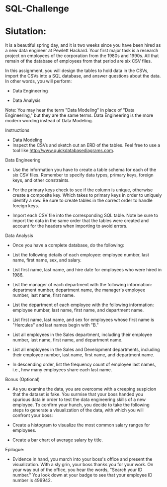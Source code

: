 # SQL-Challenge

# Siutation: 
It is a beautiful spring day, and it is two weeks since you have been hired as a new data engineer at Pewlett Hackard. Your first major task is a research project on employees of the corporation from the 1980s and 1990s. All that remain of the database of employees from that period are six CSV files.

In this assignment, you will design the tables to hold data in the CSVs, import the CSVs into a SQL database, and answer questions about the data. In other words, you will perform:

- Data Engineering

- Data Analysis

Note: You may hear the term "Data Modeling" in place of "Data Engineering," but they are the same terms. Data Engineering is the more modern wording instead of Data Modeling.

Instructions
 
- Data Modeling
- Inspect the CSVs and sketch out an ERD of the tables. Feel free to use a tool like http://www.quickdatabasediagrams.com.

Data Engineering

- Use the information you have to create a table schema for each of the six CSV files. Remember to specify data types, primary keys, foreign keys, and other constraints.

- For the primary keys check to see if the column is unique, otherwise create a composite key. Which takes to primary keys in order to uniquely identify a row.
Be sure to create tables in the correct order to handle foreign keys.

- Import each CSV file into the corresponding SQL table. Note be sure to import the data in the same order that the tables were created and account for the headers when importing to avoid errors.

Data Analysis
- Once you have a complete database, do the following:

- List the following details of each employee: employee number, last name, first name, sex, and salary.

- List first name, last name, and hire date for employees who were hired in 1986.

- List the manager of each department with the following information: department number, department name, the manager's employee number, last name, first name.

- List the department of each employee with the following information: employee number, last name, first name, and department name.

- List first name, last name, and sex for employees whose first name is "Hercules" and last names begin with "B."

- List all employees in the Sales department, including their employee number, last name, first name, and department name.

- List all employees in the Sales and Development departments, including their employee number, last name, first name, and department name.

- In descending order, list the frequency count of employee last names, i.e., how many employees share each last name.

Bonus (Optional)
- As you examine the data, you are overcome with a creeping suspicion that the dataset is fake. You surmise that your boss handed you spurious data in order to test the data engineering skills of a new employee. To confirm your hunch, you decide to take the following steps to generate a visualization of the data, with which you will confront your boss:

- Create a histogram to visualize the most common salary ranges for employees.

- Create a bar chart of average salary by title.

Epilogue:
- Evidence in hand, you march into your boss's office and present the visualization. With a sly grin, your boss thanks you for your work. On your way out of the office, you hear the words, "Search your ID number." You look down at your badge to see that your employee ID number is 499942.
